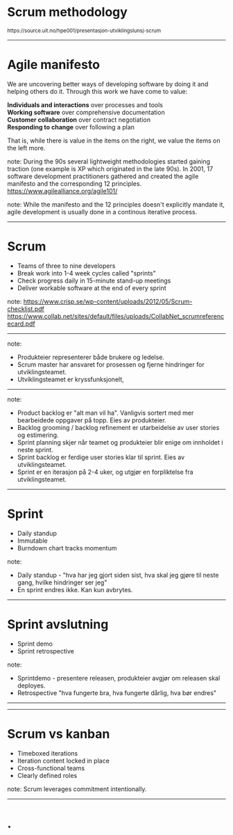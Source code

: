 # Scrum methodology
<small>
https://source.uit.no/hpe001/presentasjon-utviklingslunsj-scrum
</small>

---

# Agile manifesto

We are uncovering better ways of developing software by doing it and helping others do it.
Through this work we have come to value:  
  
**Individuals and interactions** over processes and tools  
**Working software** over comprehensive documentation  
**Customer collaboration** over contract negotiation  
**Responding to change** over following a plan  
  
That is, while there is value in the items on the right, we value the items on the left more.

note:
During the 90s several lightweight methodologies started gaining traction (one example is XP which originated in the late 90s).
In 2001, 17 software development practitioners gathered and created the agile manifesto and the corresponding 12 principles.  
https://www.agilealliance.org/agile101/



<!-- .slide: data-background-image="illustrations/agile_good.jpg" data-background-size="contain" -->
<!-- plan, build, launch, feedback -->

note:
While the manifesto and the 12 principles doesn't explicitly mandate it,
agile development is usually done in a continous iterative process.

---

# Scrum

* Teams of three to nine developers
* Break work into 1-4 week cycles called "sprints"
* Check progress daily in 15-minute stand-up meetings
* Deliver workable software at the end of every sprint

note:
https://www.crisp.se/wp-content/uploads/2012/05/Scrum-checklist.pdf
https://www.collab.net/sites/default/files/uploads/CollabNet_scrumreferencecard.pdf

---

<!-- .slide: data-background-image="illustrations/scrum_roles.jpg" data-background-size="contain" -->
<!-- product owner - scrum master - development team -->

note:
- Produkteier representerer både brukere og ledelse.
- Scrum master har ansvaret for prosessen og fjerne hindringer for utviklingsteamet.
- Utviklingsteamet er kryssfunksjonelt,

---

<!-- .slide: data-background-image="illustrations/scrum_flow.jpg" data-background-size="contain" -->
<!-- product backlog - sprint planning - sprint backlog - sprint -->

note:
- Product backlog er "alt man vil ha". Vanligvis sortert med mer bearbeidede oppgaver på topp. Eies av produkteier.
- Backlog grooming / backlog refinement er utarbeidelse av user stories og estimering.
- Sprint planning skjer når teamet og produkteier blir enige om innholdet i neste sprint.
- Sprint backlog er ferdige user stories klar til sprint. Eies av utviklingsteamet.
- Sprint er en iterasjon på 2-4 uker, og utgjør en forpliktelse fra utviklingsteamet.

---

# Sprint
- Daily standup
- Immutable
- Burndown chart tracks momentum

note:
- Daily standup - "hva har jeg gjort siden sist, hva skal jeg gjøre til neste gang, hvilke hindringer ser jeg"
- En sprint endres ikke. Kan kun avbrytes.



<!-- .slide: data-background-image="illustrations/burndown.jpg" data-background-size="contain" -->

---

# Sprint avslutning
- Sprint demo
- Sprint retrospective

note:
- Sprintdemo - presentere releasen, produkteier avgjør om releasen skal deployes.
- Retrospective "hva fungerte bra, hva fungerte dårlig, hva bør endres"

---

<!-- .slide: data-background-image="illustrations/agile_bad.png" data-background-size="contain" -->
<!-- bad agile -->

---

# Scrum vs kanban

* Timeboxed iterations
* Iteration content locked in place
* Cross-functional teams
* Clearly defined roles

note:
Scrum leverages commitment intentionally.

---

# .
